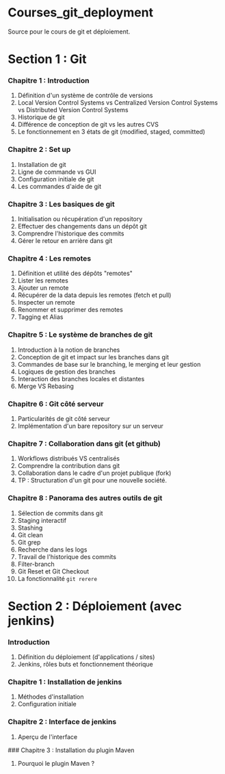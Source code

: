 # Courses_git_deployment
Source pour le cours de git et déploiement.

# Section 1 : Git

### Chapitre 1 : Introduction

1) Définition d'un système de contrôle de versions
2) Local Version Control Systems vs Centralized Version Control Systems vs Distributed Version Control Systems
3) Historique de git
4) Différence de conception de git vs les autres CVS
5) Le fonctionnement en 3 états de git (modified, staged, committed)

### Chapitre 2 : Set up 

1) Installation de git 
2) Ligne de commande vs GUI 
3) Configuration initiale de git
4) Les commandes d'aide de git

### Chapitre 3 : Les basiques de git

1) Initialisation ou récupération d'un repository
2) Effectuer des changements dans un dépôt git
3) Comprendre l'historique des commits
4) Gérer le retour en arrière dans git

### Chapitre 4 : Les remotes

1) Définition et utilité des dépôts "remotes"
2) Lister les remotes
3) Ajouter un remote
4) Récupérer de la data depuis les remotes (fetch et pull) 
5) Inspecter un remote 
6) Renommer et supprimer des remotes
7) Tagging et Alias

### Chapitre 5 : Le système de branches de git 

1) Introduction à la notion de branches
2) Conception de git et impact sur les branches dans git
3) Commandes de base sur le branching, le merging et leur gestion
4) Logiques de gestion des branches
5) Interaction des branches locales et distantes
6) Merge VS Rebasing

### Chapitre 6 : Git côté serveur

1) Particularités de git côté serveur
2) Implémentation d'un bare repository sur un serveur

### Chapitre 7 : Collaboration dans git (et github)

1) Workflows distribués VS centralisés 
2) Comprendre la contribution dans git
3) Collaboration dans le cadre d'un projet publique (fork)
4) TP : Structuration d'un git pour une nouvelle société.

### Chapitre 8 : Panorama des autres outils de git

1) Sélection de commits dans git
2) Staging interactif
3) Stashing
4) Git clean
5) Git grep
6) Recherche dans les logs
7) Travail de l'historique des commits
8) Filter-branch
9) Git Reset et Git Checkout
10) La fonctionnalité `git rerere`

# Section 2 : Déploiement (avec jenkins)

### Introduction

1) Définition du déploiement (d'applications / sites)
2) Jenkins, rôles buts et fonctionnement théorique

### Chapitre 1 : Installation de jenkins 

1) Méthodes d'installation
2) Configuration initiale

### Chapitre 2 : Interface de jenkins

1) Aperçu de l'interface

### Chapitre 3 : Installation du plugin Maven

1) Pourquoi le plugin Maven ? 

